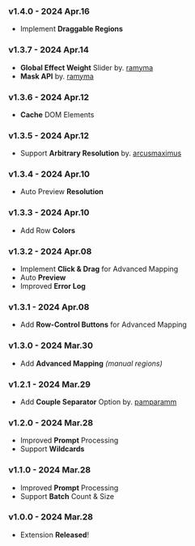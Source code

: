 ### v1.4.0 - 2024 Apr.16
- Implement **Draggable Regions**

### v1.3.7 - 2024 Apr.14
- **Global Effect Weight** Slider by. <ins>ramyma</ins>
- **Mask API** by. <ins>ramyma</ins>

### v1.3.6 - 2024 Apr.12
- **Cache** DOM Elements

### v1.3.5 - 2024 Apr.12
- Support **Arbitrary Resolution** by. <ins>arcusmaximus</ins>

### v1.3.4 - 2024 Apr.10
- Auto Preview **Resolution**

### v1.3.3 - 2024 Apr.10
- Add Row **Colors**

### v1.3.2 - 2024 Apr.08
- Implement **Click & Drag** for Advanced Mapping
- Auto **Preview**
- Improved **Error Log**

### v1.3.1 - 2024 Apr.08
- Add **Row-Control Buttons** for Advanced Mapping

### v1.3.0 - 2024 Mar.30
- Add **Advanced Mapping** *(manual regions)*

### v1.2.1 - 2024 Mar.29
- Add **Couple Separator** Option by. <ins>pamparamm</ins>

### v1.2.0 - 2024 Mar.28
- Improved **Prompt** Processing
- Support **Wildcards**

### v1.1.0 - 2024 Mar.28
- Improved **Prompt** Processing
- Support **Batch** Count & Size

### v1.0.0 - 2024 Mar.28
- Extension **Released**!
